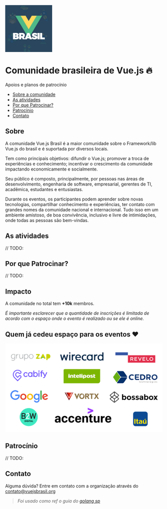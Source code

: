 <img width="150" src="vuejs_brasil_logo.jpeg" alt="logo do vue.js brasil">

# Comunidade brasileira de Vue.js 🔥

Apoios e planos de patrocínio

* [Sobre a comunidade](#sobre)
* [As atividades](#as-atividades)
* [Por que Patrocinar?](#por-que-patrocinar)
* [Patrocínio](#patrocínio)
* [Contato](#contato)

## Sobre

A comunidade Vue.js Brasil é a maior comunidade sobre o Framework/lib Vue.js do brasil e é suportada por diversos locais.

Tem como principais objetivos: difundir o Vue.js; promover a troca de experiências e conhecimento; incentivar o crescimento da comunidade impactando economicamente e socialmente.

Seu público é composto, principalmente, por pessoas nas áreas de desenvolvimento, engenharia de software, empresarial, gerentes de TI, acadêmica, estudantes e entusiastas.

Durante os eventos, os participantes podem aprender sobre novas tecnologias, compartilhar conhecimento e experiências, ter contato com grandes nomes da comunidade nacional e internacional. Tudo isso em um ambiente amistoso, de boa convivência, inclusivo e livre de intimidações, onde todas as pessoas são bem-vindas.

## As atividades 

// TODO:

## Por que Patrocinar?

// TODO:

## Impacto

A comunidade no total tem **+10k** membros.

_É importante esclarecer que a quantidade de inscrições é limitada de acordo com o espaço onde o evento é realizado ou se ele é online._

## Quem já cedeu espaço para os eventos ❤️

![quem já cedeu espaço nos eventos](brands.png)

## Patrocínio

// TODO:

## Contato

Alguma dúvida? Entre em contato com a organização através do [contato@vuejsbrasil.org](mailto:contato@vuejsbrasil.org)

> _Foi usado como ref o guia do [golang sp](https://github.com/golangsp/plano-patrocinio/)_
